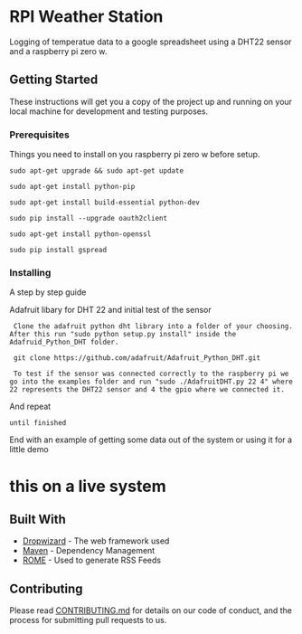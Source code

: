 # RPI Weather Station

Logging of temperatue data to a google spreadsheet using a DHT22 sensor and a raspberry pi zero w. 

## Getting Started

These instructions will get you a copy of the project up and running on your local machine for development and testing purposes. 

### Prerequisites

Things you need to install on you raspberry pi zero w before setup.

```
sudo apt-get upgrade && sudo apt-get update

sudo apt-get install python-pip

sudo apt-get install build-essential python-dev

sudo pip install --upgrade oauth2client

sudo apt-get install python-openssl

sudo pip install gspread

```

### Installing

A step by step guide

Adafruit libary for DHT 22 and initial test of the sensor

```
 Clone the adafruit python dht library into a folder of your choosing. After this run "sudo python setup.py install" inside the Adafruid_Python_DHT folder.

 git clone https://github.com/adafruit/Adafruit_Python_DHT.git

 To test if the sensor was connected correctly to the raspberry pi we go into the examples folder and run "sudo ./AdafruitDHT.py 22 4" where 22 represents the DHT22 sensor and 4 the gpio where we connected it. 

```

And repeat

```
until finished
```

End with an example of getting some data out of the system or using it for a little demo

# this on a live system

## Built With

* [Dropwizard](http://www.dropwizard.io/1.0.2/docs/) - The web framework used
* [Maven](https://maven.apache.org/) - Dependency Management
* [ROME](https://rometools.github.io/rome/) - Used to generate RSS Feeds

## Contributing

Please read [CONTRIBUTING.md](https://gist.github.com/PurpleBooth/b24679402957c63ec426) for details on our code of conduct, and the process for submitting pull requests to us.


